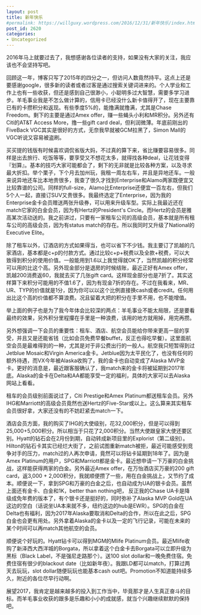 ```yaml
---
layout: post
title: 新年快乐
#permalink: https://willguxy.wordpress.com/2016/12/31/新年快乐/index.html
post_id: 2620
categories: 
- Uncategorized
---
```


2016年马上就要过去了，我想感谢各位读者的支持，如果没有大家的关注，我应该也不会坚持写吧。

回顾这一年，博客只写了2015年的四分之一，但访问人数竟然持平。这点上还是要感谢google，很多新的读者或者过客是通过搜索关键词进来的。个人学业和工作上也有一些收获，但还是感到自己很渺小，小聪明多过大智慧，需要多学习进步。羊毛事业我是不怎么做计算的，信用卡已经没什么新卡值得开了，现在主要靠已有的卡攒积分和返现。有些季度5%的，能撸满就撸满，尤其是Chase Freedom。剩下的主要是通过Amex offer，赚一些蝇头小利和MR积分。另外还有Citi的AT&T Access More，撸一些gift card deal，但利润微薄。年底前刚出的FiveBack VGC其实是很好的方式，无奈我早就被GCM拉黑了，Simon Mall的VGC听说又容易被盗刷。

买买提的钱版有时候喜欢调侃省版大妈，不过真的算下来，省比赚要容易很多。同样是出去旅行、吃饭等等，要享受又不想花太多，就得找各种deal，让花钱变得『划算』。基本的技巧大家可能都会了，剩下的无非就是比较各种方案，以及寻求最大折扣。举个栗子，下个月去加州玩，我租一周左右车，并且是异地还车。一般来说异地还车比本地贵很多，我查了很久才找到Enterprise和Alamo两家既便宜又比较靠谱的公司。同样的full-size，Alamo比Enterprise还便宜一百左右，但我们5个人一起，直接订SUV又贵很多。我最终选定了Enterprise，因为我的Enterprise金卡会员赠送两张升级券，可以用来升级车型。实际上我最近还在match它家的白金会员，因为有Hertz的President's Circle。而Hertz的会员是雅高某次活动送的。我之前讲过，只要有一家租车公司的高级会员，基本就是所有租车公司的高级会员，因为有status match的存在。所以我同时又升级了National的Executive Elite。

除了租车以外，订酒店的方式如果得当，也可以省下不少钱。我主要订了凯越的几家酒店，基本都是c+p的付款方式。通过比较c+p+税费以及全款+税费，可以大致得到积分的使用价值。一般能用到1.6以上我觉得就OK了，当然凯越的积分经常可以用的比这个高。另外现金部分是退房的时候结账，最近正好有Amex offer，凯越200消费返60，我就去买了几张gift card。这样现金部分也是7折了。其实这样算下来积分可能用的不值1.6了，因为有现金7折的存在。不过在我看来，MR、UR、TYP的价值就是1分，因为你可以以这个比例直接换cash或者credit。任何用出比这个高的价值都不算浪费。况且留着大把的积分在手里不用，也不能增值。

举上面的例子也是为了我今年体会比较深的两点：羊毛事业不能太局限，还是要看最终的效果，另外积分里程攥在手里是一种浪费，该用的地方就用掉，用完再攒。

另外想强调一下会员的重要性：租车、酒店、航空会员能给你带来更高一层的享受，并且又是还能省钱（比如会员免费早餐buffet，反正也得吃早餐）。这里面航空会员是最难得到的一种，尤其是对于非公费出行的一般人。航空我只短暂得到过Jetblue Mosaic和Virgin America金卡。Jetblue因为太平民化了，也没有任何的额外待遇，而VX今年被Alaska收购了，我的金卡也自动变成了Alaska MVP金卡。更好的消息是，最近跟客服确认了，我match来的金卡将被延期到2017年底。Alaska的金卡在Delta和AA都能享受一定的福利，具体的大家可以去Alaska网站上看看。

租车的会员级别前面说过了，Citi Prestige和Amex Platinum都送租车会员。另外IHG和Marriott的高级会员竟然也送Hertz的Five-Star或以上。这么算来其实租车会员很好拿，大家还没有的不妨赶紧去match一下。

酒店会员方面，我的购买了IHG的大使级别，花32,000积分，但是可以得到25,000+5,000积分。所以相当于只花了2,000积分。当然大使跟皇家大使还要区别。Hyatt的钻石会在2月份到期，自动转成新项目里的Explorist（第二级别）。Hilton的钻石卡其实已经烂大街了，之前试图重新match被拒，最近可能感受到竞争对手的压力，match过的人再次申请，竟然可以将钻卡延期到18年了。因为是Amex Platinum的用户，SPG和Marriott都是金卡。最近想申请一下万豪的白金挑战，这样能获得两家的白金。另外最近Amex offer，在万怡酒店买万豪的200 gift card，返3,000 + 2,000积分，我就顺便攒了一些，用在白金挑战上，又节约了成本。顺便说一下，拿到SPG和万豪的白金之后，也自动成为UA的银卡会员。虽然上面还有金卡、白金和1K，better than nothing吧， 反正我的Chase UA卡是降级成免年费的版本了，有个银卡还是挺好的，同时弥补了Alaska MVP Gold在UA这边的空白（话说坐UA本来就不多，纽约这边的hub是EWR）。SPG的白金在Delta也有福利，因为2017年Alaska要取消和Delta的合作，所以在此之后，SPG白金也会更有用处。另外拿着Alaska的金卡以及一定的飞行记录，可能在未来的某个时间可以再match其他航空的会员。

顺便说个好玩的。Hyatt钻卡可以得到MGM的Mlife Platinum会员。最近Mlife收购了新泽西大西洋城的Borgata，所以拿着这个白金卡去Borgata可以立即升级为黑标（Black Label，不是强尼走路那个）。送100 slot dollar和一晚免费住宿。免费住宿有很少的blackout date（比如新年夜）。我跟LD都可以match，打算过两天去玩玩，slot dollar随便玩玩也能基本cash out吧。Promotion不知道能持续多久，附近的各位尽早行动啊。

展望2017，我肯定是越来越多的投入到工作当中，毕竟那才是人生真正奋斗的目标。而羊毛事业收获的跟多是乐趣和小小的成就感，就当个兴趣继续默默的保持吧。

 

 

 